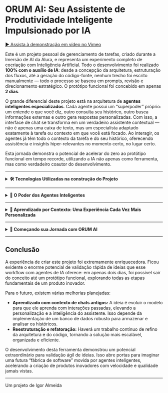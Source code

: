 # ORUM AI: Seu Assistente de Produtividade Inteligente Impulsionado por IA

[▶️ Assista à demonstração em vídeo no Vimeo](https://vimeo.com/1085387053?share=copy)

Este é um projeto pessoal de gerenciamento de tarefas, criado durante a Imersão de AI da Alura, e representa um experimento completo de cocriação com Inteligência Artificial. Todo o desenvolvimento foi realizado **100% com o auxílio de IA**: desde a concepção da arquitetura, estruturação dos fluxos, até a geração do código-fonte, nenhum trecho foi escrito manualmente — todo o processo se baseou em prompts, revisão e direcionamento estratégico. O protótipo funcional foi concebido em apenas **2 dias**.

O grande diferencial deste projeto está na arquitetura de **agentes inteligentes especializados**. Cada agente possui um “superpoder” próprio: um entende o que você diz, outro consulta seu histórico, outro busca informações externas e outro gera respostas personalizadas. Com isso, a interface de chat se transforma em um verdadeiro assistente contextual — não é apenas uma caixa de texto, mas um especialista adaptado exatamente à tarefa ou contexto em que você está focado. Ao interagir, os agentes já têm todo o contexto da tarefa e do seu histórico, oferecendo assistência e insights hiper-relevantes no momento certo, no lugar certo.

Esta jornada demonstra o potencial de acelerar do zero ao protótipo funcional em tempo recorde, utilizando a IA não apenas como ferramenta, mas como verdadeiro coautor do desenvolvimento.

---

<details>
  <summary><strong>🛠️ Tecnologias Utilizadas na construção do Projeto</strong></summary>

- **Cursor:** A ferramenta essencial para a criação de 100% do código da ORUM AI, interpretando minhas instruções detalhadas e transformando ideias em realidade funcional.
- **BUILDER.IO:** Fundamental na concepção de um layout intuitivo e responsivo para a aplicação, permitindo a prototipagem visual e os ajustes precisos da experiência do usuário.
- **GEMINI:** Um aliado poderoso na geração de ideias inovadoras para o projeto e na criação de uma documentação clara e abrangente, garantindo a compreensão e a evolução contínua da ORUM AI.
- **Google ADK (AI Development Kit):** Kit de desenvolvimento de IA do Google, utilizado para facilitar a integração, deploy e orquestração de modelos de linguagem (LLMs) e agentes inteligentes no Vertex AI, com destaque para a criação de bots e chats inteligentes.
- **Next.js:** Framework React moderno que oferece SSR (Server-Side Rendering), rotas dinâmicas e excelente performance, tornando a interface rápida e escalável.
- **React:** Biblioteca base para construção de interfaces de usuário interativas e reativas, facilitando o desenvolvimento de componentes reutilizáveis.
- **TypeScript:** Superset do JavaScript que adiciona tipagem estática, aumentando a segurança, reduzindo bugs e facilitando a manutenção do código.
- **Tailwind CSS:** Framework utilitário para estilização rápida e consistente, permitindo criar layouts modernos e responsivos com menos código.
- **Framer Motion:** Biblioteca de animações para React, proporcionando transições suaves e animações modernas para uma melhor experiência do usuário.
- **Google Cloud Functions:** Funções serverless que orquestram as chamadas entre front-end, modelos de IA e banco de dados, sem necessidade de gerenciar servidores.
- **Firestore (GCP):** Banco de dados NoSQL em tempo real, escalável e gerenciado, responsável por armazenar tarefas, histórico de chat, contexto do usuário e preferências.
- 

</details> 

---

<details>
  <summary><strong>🤖 O Poder dos Agentes Inteligentes</strong></summary>

A ORUM AI é alimentada por um sistema sofisticado de agentes inteligentes, cada um especializado em uma área crucial para otimizar sua produtividade:

- **🧠 Orquestrador Principal:** O Maestro da Produtividade. Coordena todos os outros agentes, recebendo solicitações, decidindo qual agente é o mais adequado para responder e garantindo que todas as interações mantenham um contexto rico e relevante.
- **📊 Agentes de Criação de Dashboard:** A funcionalidade de dashboard da ORUM AI emprega um pipeline de agentes inteligentes para a visualização de dados. Inicialmente, o Agente de Linguagem Natural (NLU) realiza o parsing da entrada do usuário para identificar a intenção de visualização. Em seguida, o Agente de Busca de Dados efetua a recuperação das informações relevantes. O Agente de Processamento de Dados estrutura esses dados para a renderização gráfica. O Agente de Dashboard (Visualização) então gera a representação visual propriamente dita. Por fim, o Agente de Explicação produz uma sumarização textual concisa dos insights apresentados no dashboard.

<details>
  <summary><strong>🗂️ Como funciona a criação de Chat por Tarefa</strong></summary>

No projeto, a criação de um chat por tarefa é um processo inteligente e automatizado, orquestrado por três agentes principais, cada um com uma responsabilidade clara:

1. **Agente de Entendimento (NLU)**  
   Assim que o usuário escolhe ou cria uma tarefa (ex: "Preparar apresentação comercial"), o agente de entendimento entra em ação. Ele analisa o título, descrição e contexto da tarefa para compreender exatamente sobre o que se trata, identificando intenções, entidades e possíveis necessidades do usuário em relação àquela atividade.

2. **Agente de Caracterização (Consultor)**  
   Este agente consulta o histórico, exemplos anteriores e padrões do sistema para identificar as melhores características da tarefa. Ele sugere formas de dividir a tarefa em etapas, boas práticas, subtarefas, prazos e recursos úteis, tudo levando em conta o perfil do usuário e o contexto da tarefa selecionada.

3. **Agente de Criação de Chat (NLG)**  
   Com todas as informações do entendimento e caracterização, este agente cria o chat já contextualizado: toda troca de mensagens futura dentro desse chat terá como base o contexto da tarefa, facilitando sugestões, acompanhamento, lembretes e geração de respostas personalizadas. O usuário pode interagir normalmente, mas todas as respostas e assistências são sempre ligadas à tarefa ativa.

**Exemplo do fluxo:**
- Usuário seleciona a tarefa “Preparar apresentação comercial”.
- O agente de entendimento detecta que é uma tarefa de organização e apresentação.
- O agente de caracterização sugere etapas como “Definir tópicos”, “Coletar dados”, “Criar slides” e “Ensaiar”.
- O agente de criação de chat monta o ambiente de chat já com essas etapas sugeridas e pronto para acompanhar o progresso, tirar dúvidas e sugerir próximos passos, sempre considerando o contexto da tarefa.

Assim, o chat por tarefa é dinâmico, contextualizado e oferece suporte inteligente do início ao fim da atividade do usuário.

</details>

</details>

---

<details>
  <summary><strong>🧠 Aprendizado por Contexto: Uma Experiência Cada Vez Mais Personalizada</strong></summary>

O que torna a ORUM AI verdadeiramente única é sua capacidade de aprender e se adaptar às suas necessidades ao longo do tempo:

- **Armazenamento Inteligente do Histórico de Conversas:** Cada interação cria uma memória personalizada do seu uso.
- **Janela de Contexto Dinâmica:** Ajuste automático das informações mais relevantes para o contexto da conversa.
- **Criação de Reports Inteligentes:** Um agente interpreta sua solicitação e transforma em uma visão gráfica, criando visuais instantâneos para você.

Com o tempo, a ORUM AI se torna um parceiro de produtividade cada vez mais eficiente, oferecendo respostas mais precisas e personalizadas, otimizando seu tempo e impulsionando sua qualidade de vida.

</details>

---

<details>
  <summary><strong>🚀 Começando sua Jornada com ORUM AI</strong></summary>

É fácil começar a transformar sua produtividade com a ORUM AI:

1. **Clone o repositório:**
   ```bash
   git clone https://github.com/seu-usuario/ORUMAIV2-APP.git
   ```

2. **Instale as dependências:**
   ```bash
   cd ORUMAIV2-APP
   npm install
   ```

3. **Inicie o servidor de desenvolvimento:**
   ```bash
   npm run dev
   ```

4. **Acesse a aplicação em seu navegador:**  
   [http://localhost:3000](http://localhost:3000)

</details>

---

## Conclusão

A experiência de criar este projeto foi extremamente enriquecedora. Ficou evidente o enorme potencial de validação rápida de ideias que esse workflow com agentes de IA oferece: em apenas dois dias, foi possível sair do conceito até um protótipo funcional, explorando todas as etapas fundamentais de um produto inovador.

Para o futuro, existem várias melhorias planejadas:
- **Aprendizado com contexto de chats antigos:** A ideia é evoluir o modelo para que ele aprenda com interações passadas, elevando a personalização e a inteligência do assistente. Isso depende da implementação de um banco de dados robusto para armazenar e analisar os históricos.
- **Reestruturação e refatoração:** Haverá um trabalho contínuo de refino da arquitetura e do código, tornando a solução mais escalável, organizada e eficiente.

O desenvolvimento desta ferramenta demonstrou um potencial extraordinário para validação ágil de ideias. Isso abre portas para imaginar uma futura “fábrica de software” movida por agentes inteligentes, acelerando a criação de produtos inovadores com velocidade e qualidade jamais vistas.

---

Um projeto de Igor Almeida
